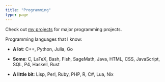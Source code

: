 ```yaml
---
title: "Programming"
type: page
---
```



Check out [my projects](/projects) for major programming projects.

Programming languages that I know:

- **A lot**: C++, Python, Julia, Go

- **Some**: C, LaTeX, Bash, Fish, SageMath, Java, HTML, CSS, JavaScript, SQL, P4, Haskell, Rust

- **A little bit**: Lisp, Perl, Ruby, PHP, R, C#, Lua, Nix
